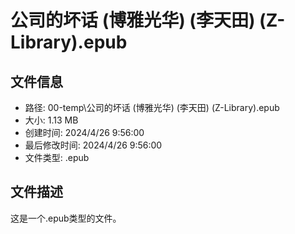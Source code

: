 ﻿# 公司的坏话 (博雅光华) (李天田) (Z-Library).epub

## 文件信息
- 路径: 00-temp\公司的坏话 (博雅光华) (李天田) (Z-Library).epub
- 大小: 1.13 MB
- 创建时间: 2024/4/26 9:56:00
- 最后修改时间: 2024/4/26 9:56:00
- 文件类型: .epub

## 文件描述
这是一个.epub类型的文件。


